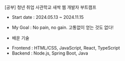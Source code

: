[공부] 청년 취업 사관학교 새싹 웹 개발자 부트캠프

- Start date : 2024.05.13 ~ 2024.11.15
- My Goal : No pain, no gain. 고통없이 얻는 것도 없다!
  
- 배운 기술
* Frontend : HTML/CSS, JavaScript, React, TypeScript
* Backend : Node.js, Spring Boot, Java
